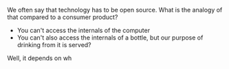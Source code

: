 We often say that technology has to be open source. What is the analogy of that compared to a consumer product?


- You can't access the internals of the computer
- You can't also access the internals of a bottle, but our purpose of drinking from it is served?

Well, it depends on wh